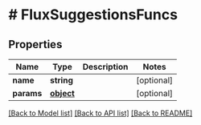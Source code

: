 # # FluxSuggestionsFuncs

## Properties

Name | Type | Description | Notes
------------ | ------------- | ------------- | -------------
**name** | **string** |  | [optional] 
**params** | [**object**](.md) |  | [optional] 

[[Back to Model list]](../../README.md#documentation-for-models) [[Back to API list]](../../README.md#documentation-for-api-endpoints) [[Back to README]](../../README.md)


